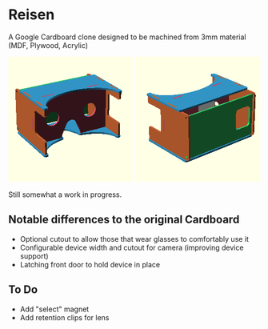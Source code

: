 Reisen
======

A Google Cardboard clone designed to be machined from 3mm material (MDF, Plywood, Acrylic)

![Rear Assembled View](https://github.com/DanNixon/Reisen/raw/master/rendered/assembly_rear_thumb.png "Rear Assembled View")
![Front Assembled View](https://github.com/DanNixon/Reisen/raw/master/rendered/assembly_front_thumb.png "Front Assembled View")

Still somewhat a work in progress.

Notable differences to the original Cardboard
---------------------------------------------

-  Optional cutout to allow those that wear glasses to comfortably use it
-  Configurable device width and cutout for camera (improving device support)
-  Latching front door to hold device in place

To Do
-----

-  Add "select" magnet
-  Add retention clips for lens
